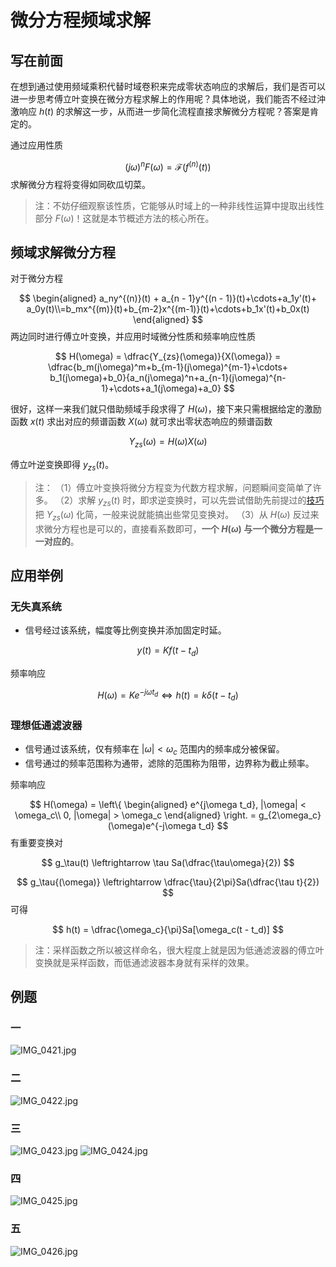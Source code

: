 # 微分方程频域求解

## 写在前面

在想到通过使用频域乘积代替时域卷积来完成零状态响应的求解后，我们是否可以进一步思考傅立叶变换在微分方程求解上的作用呢？具体地说，我们能否不经过沖激响应 $h(t)$ 的求解这一步，从而进一步简化流程直接求解微分方程呢？答案是肯定的。

通过应用性质

$$
(j\omega)^nF(\omega) = \mathcal F(f^{(n)}(t))
$$
求解微分方程将变得如同砍瓜切菜。

> 注：不妨仔细观察该性质，它能够从时域上的一种非线性运算中提取出线性部分 $F(\omega)$！这就是本节概述方法的核心所在。

## 频域求解微分方程

对于微分方程

$$
\begin{aligned}
a_ny^{(n)}(t) + a_{n - 1}y^{(n - 1)}(t)+\cdots+a_1y'(t)+ a_0y(t)\\=b_mx^{(m)}(t)+b_{m-2}x^{(m-1)}(t)+\cdots+b_1x'(t)+b_0x(t)
\end{aligned}
$$
两边同时进行傅立叶变换，并应用时域微分性质和频率响应性质

$$
H(\omega) = \dfrac{Y_{zs}(\omega)}{X(\omega)} = \dfrac{b_m(j\omega)^m+b_{m-1}(j\omega)^{m-1}+\cdots+ b_1(j\omega)+b_0}{a_n(j\omega)^n+a_{n-1}(j\omega)^{n-1}+\cdots+a_1(j\omega)+a_0}
$$

很好，这样一来我们就只借助频域手段求得了 $H(\omega)$，接下来只需根据给定的激励函数 $x(t)$ 求出对应的频谱函数 $X(\omega)$ 就可求出零状态响应的频谱函数

$$
Y_{zs}(\omega) = H(\omega)X(\omega)
$$

傅立叶逆变换即得 $y_{zs}(t)$。

> 注：
> （1）傅立叶变换将微分方程变为代数方程求解，问题瞬间变简单了许多。
> （2）求解 $y_{zs}(t)$ 时，即求逆变换时，可以先尝试借助先前提过的[技巧](信号与系统/第三章/连续系统频域响应#例题)把 $Y_{zs}(\omega)$ 化简，一般来说就能搞出些常见变换对。
> （3）从 $H(\omega)$ 反过来求微分方程也是可以的，直接看系数即可，**一个 $H(\omega)$ 与一个微分方程是一一对应的**。

## 应用举例

### 无失真系统

* 信号经过该系统，幅度等比例变换并添加固定时延。

$$
y(t) = Kf(t - t_d)
$$

频率响应

$$
H(\omega) = Ke^{-j\omega t_d} \Leftrightarrow h(t) = k\delta (t - t_d)
$$

### 理想低通滤波器

* 信号通过该系统，仅有频率在 $|\omega| < \omega_c$ 范围内的频率成分被保留。
* 信号通过的频率范围称为通带，滤除的范围称为阻带，边界称为截止频率。

频率响应

$$
H(\omega) = \left\{
\begin{aligned}
e^{j\omega t_d}, |\omega| < \omega_c\\
0, |\omega| > \omega_c
\end{aligned}
\right. = g_{2\omega_c}(\omega)e^{-j\omega t_d}
$$
有重要变换对

$$
g_\tau(t) \leftrightarrow \tau Sa(\dfrac{\tau\omega}{2})
$$

$$
g_\tau{(\omega)} \leftrightarrow \dfrac{\tau}{2\pi}Sa(\dfrac{\tau t}{2})
$$
可得

$$
h(t) = \dfrac{\omega_c}{\pi}Sa[\omega_c(t - t_d)]
$$

> 注：采样函数之所以被这样命名，很大程度上就是因为低通滤波器的傅立叶变换就是采样函数，而低通滤波器本身就有采样的效果。

## 例题

### 一

![IMG_0421.jpg](http://image.tjzfile.xyz/images/2023/01/31/IMG_0421.jpg)

### 二

![IMG_0422.jpg](http://image.tjzfile.xyz/images/2023/01/31/IMG_0422.jpg)

### 三

![IMG_0423.jpg](http://image.tjzfile.xyz/images/2023/01/31/IMG_0423.jpg)
![IMG_0424.jpg](http://image.tjzfile.xyz/images/2023/01/31/IMG_0424.jpg)

### 四

![IMG_0425.jpg](http://image.tjzfile.xyz/images/2023/01/31/IMG_0425.jpg)

### 五

![IMG_0426.jpg](http://image.tjzfile.xyz/images/2023/01/31/IMG_0426.jpg)